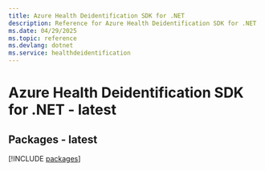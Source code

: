 ```yaml
---
title: Azure Health Deidentification SDK for .NET
description: Reference for Azure Health Deidentification SDK for .NET
ms.date: 04/29/2025
ms.topic: reference
ms.devlang: dotnet
ms.service: healthdeidentification
---
```

# Azure Health Deidentification SDK for .NET - latest
## Packages - latest
[!INCLUDE [packages](health-deidentification-index.md)]